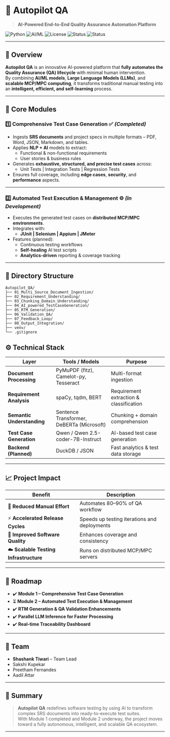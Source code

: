 # 🤖 Autopilot QA  
> **AI-Powered End-to-End Quality Assurance Automation Platform**

![Python](https://img.shields.io/badge/Python-3.10+-blue?logo=python)
![AI/ML](https://img.shields.io/badge/AI%2FML-Enabled-orange?logo=openai)
![License](https://img.shields.io/badge/License-MIT-green)
![Status](https://img.shields.io/badge/Module%201-Completed-brightgreen)
![Status](https://img.shields.io/badge/Module%202-In%20Progress-yellow)

---

## 🧠 Overview

**Autopilot QA** is an innovative AI-powered platform that **fully automates the Quality Assurance (QA) lifecycle** with minimal human intervention.  
By combining **AI/ML models**, **Large Language Models (LLMs)**, and **scalable MCP/MPC computing**, it transforms traditional manual testing into an **intelligent, efficient, and self-learning** process.

---

## 🧩 Core Modules

### **1️⃣ Comprehensive Test Case Generation** ✅ *(Completed)*
- Ingests **SRS documents** and project specs in multiple formats – PDF, Word, JSON, Markdown, and tables.  
- Applies **NLP + AI** models to extract:
  - Functional & non-functional requirements  
  - User stories & business rules  
- Generates **exhaustive, structured, and precise test cases** across:
  - Unit Tests  | Integration Tests  | Regression Tests  
- Ensures full coverage, including **edge cases**, **security**, and **performance** aspects.

---

### **2️⃣ Automated Test Execution & Management** ⚙️ *(In Development)*
- Executes the generated test cases on **distributed MCP/MPC environments**.  
- Integrates with:
  - **JUnit | Selenium | Appium | JMeter**  
- Features (planned):
  - Continuous testing workflows  
  - **Self-healing** AI test scripts  
  - **Analytics-driven** reporting & coverage tracking  

---

## 🧱 Directory Structure

```text
Autopilot_QA/
├── 01_Multi_Source_Document_Ingestion/
├── 02_Requirement_Understanding/
├── 03_Chunking_Domain_Understanding/
├── 04_AI_powered_TestCaseGeneration/
├── 05_RTM_Generation/
├── 06_Validation_QA/
├── 07_Feedback_Loop/
├── 08_Output_Integration/
├── venv/
└── .gitignore
```

## ⚙️ Technical Stack

| Layer | Tools / Models | Purpose |
|-------|----------------|----------|
| **Document Processing** | PyMuPDF (fitz), Camelot-py, Tesseract | Multi-format ingestion |
| **Requirement Analysis** | spaCy, tqdm, BERT | Requirement extraction & classification |
| **Semantic Understanding** | Sentence Transformer, DeBERTa (Microsoft) | Chunking + domain comprehension |
| **Test Case Generation** | Qwen / Qwen 2.5-coder-7B-Instruct | AI-based test case generation |
| **Backend (Planned)** | DuckDB / JSON | Fast analytics & test data storage |

---

## 📈 Project Impact

| Benefit | Description |
|----------|-------------|
| 🧩 **Reduced Manual Effort** | Automates 80–90% of QA workflow |
| ⚡ **Accelerated Release Cycles** | Speeds up testing iterations and deployments |
| 🧠 **Improved Software Quality** | Enhances coverage and consistency |
| ☁️ **Scalable Testing Infrastructure** | Runs on distributed MCP/MPC servers |

---

## 🔮 Roadmap

- ✔️ **Module 1 – Comprehensive Test Case Generation**  
- ⏳ **Module 2 – Automated Test Execution & Management**  
- ✔️ **RTM Generation & QA Validation Enhancements**  
- ✔️ **Parallel LLM Inference for Faster Processing**  
- ✔️ **Real-time Traceability Dashboard**

---

## 👥 Team

- **Shashank Tiwari** – Team Lead  
- Sakshi Kupekar  
- Preetham Fernandes  
- Aadil Attar  

---

## 🏁 Summary

> **Autopilot QA** redefines software testing by using AI to transform complex SRS documents into ready-to-execute test suites.  
> With Module 1 completed and Module 2 underway, the project moves toward a fully autonomous, intelligent, and scalable QA ecosystem.

---


